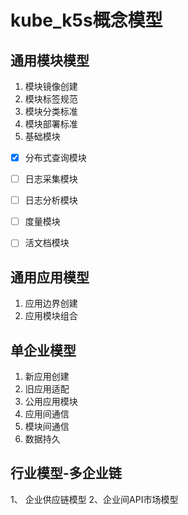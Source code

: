 # kube_k5s概念模型

## 通用模块模型
1. 模块镜像创建
2. 模块标签规范
3. 模块分类标准
4. 模块部署标准
5. 基础模块
 * [x] 分布式查询模块
 * [ ] 日志采集模块
 * [ ] 日志分析模块
 * [ ] 度量模块
 * [ ] 活文档模块  


## 通用应用模型
1. 应用边界创建
2. 应用模块组合
## 单企业模型
1. 新应用创建
2. 旧应用适配
3. 公用应用模块
4. 应用间通信
5. 模块间通信
6. 数据持久

## 行业模型-多企业链
1、 企业供应链模型
2、企业间API市场模型
